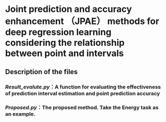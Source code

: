 # Joint prediction and accuracy enhancement （JPAE） methods for deep regression learning considering the relationship between point and intervals

## Description of the files
### _Result_evalute.py_：A function for evaluating the effectiveness of prediction interval estimation and point prediction accuracy
### _Proposed.py_：The proposed method. Take the Energy task as an example.
